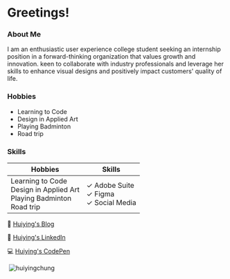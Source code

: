 
<!--
**HuiYingChung/HuiYingChung** is a ✨ _special_ ✨ repository because its `README.md` (this file) appears on your GitHub profile.

Here are some ideas to get you started:

- 🔭 I’m currently working on ...
- 🌱 I’m currently learning ...
- 👯 I’m looking to collaborate on ...
- 🤔 I’m looking for help with ...
- 💬 Ask me about ...
- 📫 How to reach me: ...
- 😄 Pronouns: ...
- ⚡ Fun fact: ...
### Hi there 👋
-->

# Greetings!


### About Me
<p>I am an enthusiastic user experience college student seeking an internship position in a forward-thinking organization that values growth and innovation. keen to collaborate with industry professionals and leverage her skills to enhance visual designs and positively impact customers' quality of life.</p>

### Hobbies
<ul>
    <li>Learning to Code</li>
    <li>Design in Applied Art</li>
    <li>Playing Badminton</li>
    <li>Road trip</li>
</ul>

### Skills

| Hobbies     | Skills      |
| ----------- | ----------- |
| Learning to Code<br>Design in Applied Art<br>Playing Badminton<br>Road trip | &#10003;&nbsp;Adobe Suite<br>&#10003;&nbsp;Figma<br>&#10003;&nbsp;Social Media |
  



<p>&#128240;&nbsp;<a href="https://freexeme.blogspot.com/" target="_blank">Huiying's Blog</a></p>
<p>&#128105;&nbsp;<a href="https://www.linkedin.com/in/huiying-chung-013057a0/" target="_blank">Huiying's LinkedIn</a></p>
<p>&#128187;&nbsp;<a href="https://codepen.io/HuiYingChung/" target="_blank">Huiying's CodePen</a></p>


<p>&nbsp;<img align="center" src="https://github-readme-stats.vercel.app/api?username=huiyingchung&show_icons=true&locale=en" alt="huiyingchung" /></p>
